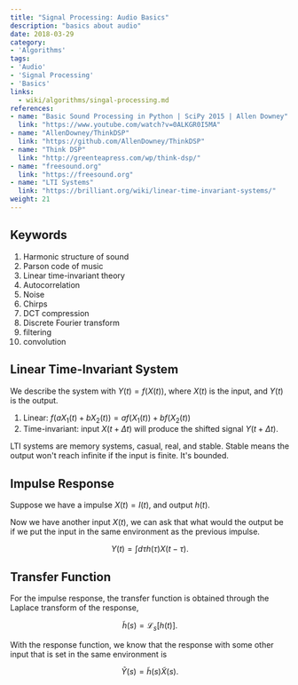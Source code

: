 ```yaml
---
title: "Signal Processing: Audio Basics"
description: "basics about audio"
date: 2018-03-29
category:
- 'Algorithms'
tags:
- 'Audio'
- 'Signal Processing'
- 'Basics'
links:
  - wiki/algorithms/singal-processing.md
references:
- name: "Basic Sound Processing in Python | SciPy 2015 | Allen Downey"
  link: "https://www.youtube.com/watch?v=0ALKGR0I5MA"
- name: "AllenDowney/ThinkDSP"
  link: "https://github.com/AllenDowney/ThinkDSP"
- name: "Think DSP"
  link: "http://greenteapress.com/wp/think-dsp/"
- name: "freesound.org"
  link: "https://freesound.org"
- name: "LTI Systems"
  link: "https://brilliant.org/wiki/linear-time-invariant-systems/"
weight: 21
---
```


## Keywords

1. Harmonic structure of sound
2. Parson code of music
3. Linear time-invariant theory
4. Autocorrelation
5. Noise
6. Chirps
7. DCT compression
8. Discrete Fourier transform
9. filtering
10. convolution

## Linear Time-Invariant System

We describe the system with $Y(t) = f(X(t))$, where $X(t)$ is the input, and $Y(t)$ is the output.

1. Linear: $f(a X_1(t) + b X_2(t)) = a f(X_1(t)) + b f(X_2(t))$
2. Time-invariant: input $X(t+\Delta t)$ will produce the shifted signal $Y(t+\Delta t)$.


LTI systems are memory systems, casual, real, and stable. Stable means the output won't reach infinite if the input is finite. It's bounded.

## Impulse Response

Suppose we have a impulse $X(t) = I(t)$, and output $h(t)$.

Now we have another input $X(t)$, we can ask that what would the output be if we put the input in the same environment as the previous impulse.

$$
\begin{equation}
Y(t) = \int d\tau h(\tau) X(t-\tau).
\end{equation}
$$


## Transfer Function

For the impulse response, the transfer function is obtained through the Laplace transform of the response,

$$
\begin{equation}
\tilde h(s) = \mathscr L_s [ h(t) ].
\end{equation}
$$

With the response function, we know that the response with some other input that is set in the same environment is

$$
\begin{equation}
   \tilde Y(s) = \tilde h(s) \tilde X(s).
\end{equation}
$$

